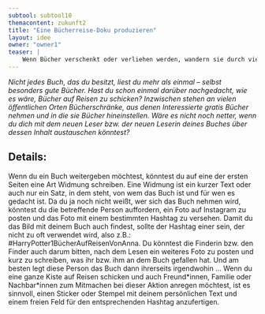 ```yaml
---
subtool: subtool10
themacontent: zukunft2
title: "Eine Bücherreise-Doku produzieren"
layout: idee
owner: "owner1"
teaser: |
    Wenn Bücher verschenkt oder verliehen werden, wandern sie durch viele Hände – berichte darüber!
---
```


*Nicht jedes Buch, das du besitzt, liest du mehr als einmal – selbst besonders gute Bücher. Hast du schon einmal darüber nachgedacht, wie es wäre, Bücher auf Reisen zu schicken? Inzwischen stehen an vielen öffentlichen Orten Bücherschränke, aus denen Interessierte gratis Bücher nehmen und in die sie Bücher hineinstellen. Wäre es nicht noch netter, wenn du dich mit dem neuen Leser bzw. der neuen Leserin deines Buches über dessen Inhalt austauschen könntest?*

## Details:
Wenn du ein Buch weitergeben möchtest, könntest du auf eine der ersten Seiten eine Art Widmung schreiben. Eine Widmung ist ein kurzer Text oder auch nur ein Satz, in dem steht, von wem das Buch ist und für wen es gedacht ist. Da du ja noch nicht weißt, wer sich das Buch nehmen wird, könntest du die betreffende Person auffordern, ein Foto auf Instagram zu posten und das Foto mit einem bestimmten Hashtag zu versehen. Damit du das Bild mit deinem Buch auch findest, sollte der Hashtag einer sein, der nicht zu oft verwendet wird, also z.B.: #HarryPotter1BücherAufReisenVonAnna. Du könntest die Finderin bzw. den Finder auch darum bitten, nach dem Lesen ein weiteres Foto zu posten und kurz zu schreiben, was ihr bzw. ihm an dem Buch gefallen hat. Und am besten legt diese Person das Buch dann ihrerseits irgendwohin …
Wenn du eine ganze Kiste auf Reisen schicken und auch Freund\*innen, Familie oder Nachbar\*innen zum Mitmachen bei dieser Aktion anregen möchtest, ist es sinnvoll, einen Sticker oder Stempel mit deinem persönlichen Text und einem freien Feld für den entsprechenden Hashtag anzufertigen.
